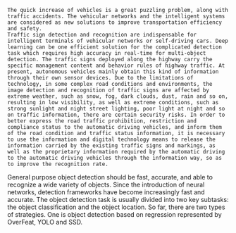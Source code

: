    The quick increase of vehicles is a great puzzling problem, along with traffic accidents. The vehicular networks and the intelligent systems are considered as new solutions to improve transportation efficiency and safety. 
    Traffic sign detection and recognition are indispensable for intelligent terminals of vehicular networks or self-driving cars. Deep learning can be one efficient solution for the complicated detection task which requires high accuracy in real-time for multi-object detection. The traffic signs deployed along the highway carry the specific management content and behavior rules of highway traffic. At present, autonomous vehicles mainly obtain this kind of information through their own sensor devices. Due to the limitations of technology, in some complex road conditions and environments, the image detection and recognition of traffic signs are affected by extreme weather, such as snow, fog, dark clouds, dust, rain and so on, resulting in low visibility, as well as extreme conditions, such as strong sunlight and night street lighting, poor light at night and so on traffic information, there are certain security risks. In order to better express the road traffic prohibition, restriction and compliance status to the automatic driving vehicles, and inform them of the road condition and traffic status information, it is necessary to use the information and digital technology means to release the information carried by the existing traffic signs and markings, as well as the proprietary information required by the automatic driving to the automatic driving vehicles through the information way, so as to improve the recognition rate.
   General purpose object detection should be fast, accurate, and able to recognize a wide variety of objects. Since the introduction of neural networks, detection frameworks have become increasingly fast and accurate. The object detection task is usually divided into two key subtasks: the object classification and the object location. So far, there are two types of strategies. One is object detection based on regression represented by OverFeat, YOLO and SSD.


